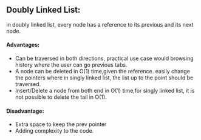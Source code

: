 ## Doubly Linked List:

in doubly linked list, every node has a reference to its previous and its next node.

#### Advantages:

- Can be traversed in both directions, practical use case would browsing history where the user can go previous tabs.
- A node can be deleted in O(1) time,given the reference. easily change the pointers where in singly linked list, the list up to the point should be traversed.
- Insert/Delete a node from both end in O(1) time,for singly linked list, it is not possible to delete the tail in O(1).

#### Disadvantage:

- Extra space to keep the prev pointer
- Adding complexity to the code.
